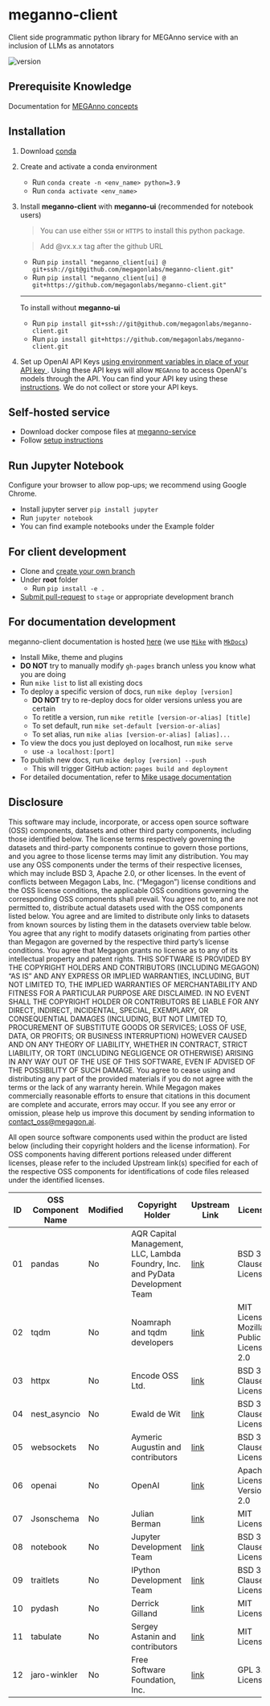 # **meganno-client**
Client side programmatic python library for MEGAnno service with an inclusion of LLMs as annotators

![version](https://img.shields.io/badge/meganno--client%20latest-v1.5.3-blue)
## **Prerequisite Knowledge**
Documentation for [MEGAnno concepts](https://meganno.megagon.info) 

## **Installation**
1. Download [conda](https://conda.io/projects/conda/en/stable/user-guide/install/download.html)
2. Create and activate a conda environment
   - Run `conda create -n <env_name> python=3.9`
   - Run `conda activate <env_name>`
3. Install **meganno-client** with **meganno-ui** (recommended for notebook users)
    > You can use either `SSH` or `HTTPS` to install this python package.
    
    > Add @vx.x.x tag after the github URL
    - Run `pip install "meganno_client[ui] @ git+ssh://git@github.com/megagonlabs/meganno-client.git"`
    - Run `pip install "meganno_client[ui] @ git+https://github.com/megagonlabs/meganno-client.git"`
    ---
    To install without **meganno-ui**
      - Run `pip install git+ssh://git@github.com/megagonlabs/meganno-client.git`
      - Run `pip install git+https://github.com/megagonlabs/meganno-client.git`
4. Set up OpenAI API Keys [using environment variables in place of your API key
](https://help.openai.com/en/articles/5112595-best-practices-for-api-key-safety#h_a1ab3ba7b2). Using these API keys will allow `MEGAnno` to access OpenAI's models through the API. You can find your API key using these [instructions](https://help.openai.com/en/articles/4936850-where-do-i-find-my-openai-api-key). We do not collect or store your API keys.

## **Self-hosted service**
- Download docker compose files at [meganno-service](https://github.com/megagonlabs/meganno-service)
- Follow [setup instructions](https://github.com/megagonlabs/meganno-service?tab=readme-ov-file#set-up-services)
## **Run Jupyter Notebook**
Configure your browser to allow pop-ups; we recommend using Google Chrome. 
- Install jupyter server `pip install jupyter`
- Run `jupyter notebook`
- You can find example notebooks under the Example folder

## For client development
- Clone and [create your own branch](https://docs.github.com/en/github/collaborating-with-pull-requests/proposing-changes-to-your-work-with-pull-requests/creating-and-deleting-branches-within-your-repository)
- Under **root** folder
  - Run `pip install -e .`
- [Submit pull-request](https://docs.github.com/en/github/collaborating-with-pull-requests/proposing-changes-to-your-work-with-pull-requests/creating-a-pull-request) to `stage` or appropriate development branch
## For documentation development
meganno-client documentation is hosted [here](https://meganno.megagon.info/) (we use [`Mike`](https://github.com/jimporter/mike) with [`MkDocs`](https://github.com/mkdocs/mkdocs))
- Install Mike, theme and plugins
- **DO NOT** try to manually modify `gh-pages` branch unless you know what you are doing
- Run `mike list` to list all existing docs
- To deploy a specific version of docs, run `mike deploy [version]`
  - **DO NOT** try to re-deploy docs for older versions unless you are certain
  - To retitle a version, run `mike retitle [version-or-alias] [title]`
  - To set default, run `mike set-default [version-or-alias]`
  - To set alias, run `mike alias [version-or-alias] [alias]...`
- To view the docs you just deployed on localhost, run `mike serve`
  - use `-a localhost:[port]`
- To publish new docs, run `mike deploy [version] --push`
  - This will trigger GitHub action: `pages build and deployment`
- For detailed documentation, refer to [Mike usage documentation](https://github.com/jimporter/mike#usage)
## Disclosure
This software may include, incorporate, or access open source software (OSS) components, datasets and other third party components, including those identified below. The license terms respectively governing the datasets and third-party components continue to govern those portions, and you agree to those license terms may limit any distribution. You may  use any OSS components under the terms of their respective licenses, which may include BSD 3, Apache 2.0, or other licenses. In the event of conflicts between Megagon Labs, Inc. (“Megagon”) license conditions and the OSS license conditions, the applicable OSS conditions governing the corresponding OSS components shall prevail. 
You agree not to, and are not permitted to, distribute actual datasets used with the OSS components listed below. You agree and are limited to distribute only links to datasets from known sources by listing them in the datasets overview table below. You agree that any right to modify datasets originating from parties other than Megagon  are governed by the respective third party’s license conditions. 
You agree that Megagon grants no license as to any of its intellectual property and patent rights.  THIS SOFTWARE IS PROVIDED BY THE COPYRIGHT HOLDERS AND CONTRIBUTORS (INCLUDING MEGAGON) “AS IS” AND ANY EXPRESS OR IMPLIED WARRANTIES, INCLUDING, BUT NOT LIMITED TO, THE IMPLIED WARRANTIES OF MERCHANTABILITY AND FITNESS FOR A PARTICULAR PURPOSE ARE DISCLAIMED. IN NO EVENT SHALL THE COPYRIGHT HOLDER OR CONTRIBUTORS BE LIABLE FOR ANY DIRECT, INDIRECT, INCIDENTAL, SPECIAL, EXEMPLARY, OR CONSEQUENTIAL DAMAGES (INCLUDING, BUT NOT LIMITED TO, PROCUREMENT OF SUBSTITUTE GOODS OR SERVICES; LOSS OF USE, DATA, OR PROFITS; OR BUSINESS INTERRUPTION) HOWEVER CAUSED AND ON ANY THEORY OF LIABILITY, WHETHER IN CONTRACT, STRICT LIABILITY, OR TORT (INCLUDING NEGLIGENCE OR OTHERWISE) ARISING IN ANY WAY OUT OF THE USE OF THIS SOFTWARE, EVEN IF ADVISED OF THE POSSIBILITY OF SUCH DAMAGE. You agree to cease using and distributing any part of the provided materials if you do not agree with the terms or the lack of any warranty herein.
While Megagon makes commercially reasonable efforts to ensure that citations in this document are complete and accurate, errors may occur. If you see any error or omission, please help us improve this document by sending information to contact_oss@megagon.ai.

All open source software components used within the product are listed below (including their copyright holders and the license information).
For OSS components having different portions released under different licenses, please refer to the included Upstream link(s) specified for each of the respective OSS components for identifications of code files released under the identified licenses.

| ID  | OSS Component Name | Modified | Copyright Holder | Upstream Link | License  |
|-----|----------------------------------|----------|------------------|-----------------------------------------------------------------------------------------------------------|--------------------|
| 01 | pandas | No  | AQR Capital Management, LLC, Lambda Foundry, Inc. and PyData Development Team | [link](https://pandas.pydata.org/) | BSD 3-Clause License |
| 02 | tqdm | No  | Noamraph and tqdm developers | [link](https://tqdm.github.io/) | MIT License, Mozilla Public License 2.0 |
| 03 | httpx | No  | Encode OSS Ltd. | [link](https://github.com/encode/httpx) | BSD 3-Clause License |
| 04 | nest_asyncio | No  | Ewald de Wit | [link](https://github.com/erdewit/nest_asyncio) | BSD 3-Clause License |
| 05 | websockets | No  | Aymeric Augustin and contributors | [link](https://github.com/python-websockets/websockets) | BSD 3-Clause License |
| 06 | openai | No  | OpenAI | [link](https://github.com/openai/openai-python) | Apache License Version 2.0 |
| 07 | Jsonschema | No  | Julian Berman | [link](https://github.com/python-jsonschema/jsonschema) | MIT License |
| 08 | notebook | No  | Jupyter Development Team | [link](https://github.com/jupyter/notebook) | BSD 3-Clause License |
| 09 | traitlets | No  | IPython Development Team | [link](https://github.com/ipython/traitlets) | BSD 3-Clause License |
| 10 | pydash | No  | Derrick Gilland | [link](https://github.com/dgilland/pydash) | MIT License |
| 11 | tabulate | No  | Sergey Astanin and contributors | [link](https://github.com/astanin/python-tabulate) | MIT License |
| 12 | jaro-winkler | No  | Free Software Foundation, Inc. | [link](https://github.com/richmilne/JaroWinkler.git) | GPL 3.0 License |
